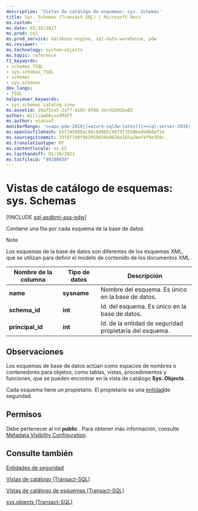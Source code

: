 ```yaml
---
description: 'Vistas de catálogo de esquemas: sys. Schemas'
title: Sys. Schemas (Transact-SQL) | Microsoft Docs
ms.custom: ''
ms.date: 03/15/2017
ms.prod: sql
ms.prod_service: database-engine, sql-data-warehouse, pdw
ms.reviewer: ''
ms.technology: system-objects
ms.topic: reference
f1_keywords:
- schemas_TSQL
- sys.schemas_TSQL
- schemas
- sys.schemas
dev_langs:
- TSQL
helpviewer_keywords:
- sys.schemas catalog view
ms.assetid: 29af5ce5-2af7-4103-8f08-3ec92603ba05
author: WilliamDAssafMSFT
ms.author: wiassaf
monikerRange: '>=aps-pdw-2016||=azure-sqldw-latest||>=sql-server-2016||>=sql-server-linux-2017||=azuresqldb-mi-current'
ms.openlocfilehash: b5f245888ac8dc6d9b5c98f9f3558be4b0b8ef1e
ms.sourcegitcommit: 33f0f190f962059826e002be165a2bef4f9e350c
ms.translationtype: MT
ms.contentlocale: es-ES
ms.lasthandoff: 01/30/2021
ms.locfileid: "99200938"
---
```

# <a name="schemas-catalog-views---sysschemas"></a>Vistas de catálogo de esquemas: sys. Schemas
[!INCLUDE [sql-asdbmi-asa-pdw](../../includes/applies-to-version/sql-asdbmi-asa-pdw.md)]

  Contiene una fila por cada esquema de la base de datos.  
  
> [!NOTE]  
>  Los esquemas de la base de datos son diferentes de los esquemas XML, que se utilizan para definir el modelo de contenido de los documentos XML.  
  
|Nombre de la columna|Tipo de datos|Descripción|  
|-----------------|---------------|-----------------|  
|**name**|**sysname**|Nombre del esquema. Es único en la base de datos.|  
|**schema_id**|**int**|Id. del esquema. Es único en la base de datos.|  
|**principal_id**|**int**|Id. de la entidad de seguridad propietaria del esquema.|  
  
## <a name="remarks"></a>Observaciones  
Los esquemas de base de datos actúan como espacios de nombres o contenedores para objetos, como tablas, vistas, procedimientos y funciones, que se pueden encontrar en la vista de catálogo **Sys. Objects** .  

Cada esquema tiene un propietario. El propietario es una [entidad](../../relational-databases/security/authentication-access/principals-database-engine.md)de seguridad.
  
## <a name="permissions"></a>Permisos  
 Debe pertenecer al rol **public** . Para obtener más información, consulte [Metadata Visibility Configuration](../../relational-databases/security/metadata-visibility-configuration.md).  
  
## <a name="see-also"></a>Consulte también  
[Entidades de seguridad](../../relational-databases/security/authentication-access/principals-database-engine.md)

[Vistas de catálogo &#40;Transact-SQL&#41;](../../relational-databases/system-catalog-views/catalog-views-transact-sql.md)   

[Vistas de catálogo de esquemas &#40;Transact-SQL&#41;](./catalog-views-transact-sql.md)   

[sys.objects &#40;Transact-SQL&#41;](../../relational-databases/system-catalog-views/sys-objects-transact-sql.md)  
  
